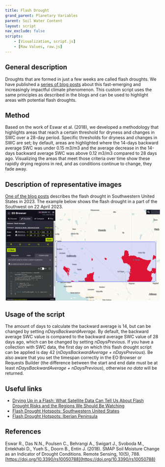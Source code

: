```yaml
---
title: Flash Drought
grand_parent: Planetary Variables
parent: Soil Water Content
layout: script
nav_exclude: false
scripts:
    - [Visualization, script.js]
    - [Raw Values, raw.js]
---
```

## General description
Droughts that are formed in just a few weeks are called flash droughts. We have published a [series of blog posts](https://www.planet.com/pulse/drying-up-in-a-flash-what-satellite-data-can-tell-us-about-flash-drought-risks-and-the-regions-we-should-be-watching/) about this fast-emerging and increasingly impactful climate phenomenon. This custom script uses the same principles as described in the blogs and can be used to highlight areas with potential flash droughts.

## Method
Based on the work of Eswar et al. (2018), we developed a methodology that highlights areas that reach a certain threshold for dryness and changes in SWC over a 28-day period. Specific thresholds for dryness and changes in SWC are set; by default, areas are highlighted where the 14-days backward average SWC was under 0.15 m3/m3 and the average decrease in the 14-days backward average SWC was above 0.12 m3/m3 compared to 28 days ago. Visualizing the areas that meet those criteria over time show these rapidly drying regions in red, and as conditions continue to change, they fade away.

## Description of representative images
[One of the blog posts](https://www.planet.com/pulse/flash-drought-hotspots-southwestern-united-states/) describes the flash drought in Southwestern United States in 2023. The example below shows the flash drought in a part of the Southwest on 22 April 2023.
![Flash Drought Southwestern U.S.A. 22 April 2023](fig/flash_drought.png)

## Usage of the script
The amount of days to calculate the backward average is 14, but can be changed by setting *nDaysBackwardAverage*. By default, the backward average SWC value is compared to the backward average SWC value of 28 days ago, which can be changed by setting *nDaysPrevious*. If you have a collection with SWC data, the first day on which this flash drought script can be applied is day 42 (*nDaysBackwardAverage + nDaysPrevious*). Be also aware that you set the timespan correctly in the EO Browser or Requests Builder (the difference between the start and end date must be at least *nDaysBackwardAverage + nDaysPrevious*), otherwise *no data* will be returned. 

## Useful links
-   [Drying Up in a Flash: What Satellite Data Can Tell Us About Flash Drought Risks and the Regions We Should Be Watching](https://www.planet.com/pulse/drying-up-in-a-flash-what-satellite-data-can-tell-us-about-flash-drought-risks-and-the-regions-we-should-be-watching/)
-   [Flash Drought Hotspots: Southwestern United States](https://www.planet.com/pulse/flash-drought-hotspots-southwestern-united-states/)
-   [Flash Drought Hotspots: Iberian Peninsula](https://www.planet.com/pulse/flash-drought-hotspots-iberian-peninsula/)

## References
Eswar R., Das N.N., Poulsen C., Behrangi A., Swigart J., Svoboda M., Entekhabi D., Yueh S., Doorn B., Entin J. (2018). SMAP Soil Moisture Change as an Indicator of Drought Conditions. Remote Sensing, 10(5), 788. [https://doi.org/10.3390/rs10050788](https://doi.org/10.3390/rs10050788)